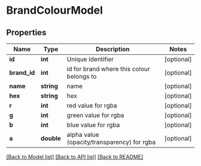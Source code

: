 # BrandColourModel

## Properties
Name | Type | Description | Notes
------------ | ------------- | ------------- | -------------
**id** | **int** | Unique Identifier | [optional] 
**brand_id** | **int** | id for brand where this colour belongs to | [optional] 
**name** | **string** | name | [optional] 
**hex** | **string** | hex | [optional] 
**r** | **int** | red value for rgba | [optional] 
**g** | **int** | green value for rgba | [optional] 
**b** | **int** | blue value for rgba | [optional] 
**a** | **double** | alpha value (opacity/transparency) for rgba | [optional] 

[[Back to Model list]](../README.md#documentation-for-models) [[Back to API list]](../README.md#documentation-for-api-endpoints) [[Back to README]](../README.md)


